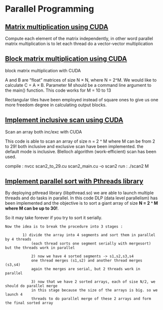 # Parallel Programming

## [Matrix multiplication using CUDA](./cuda_mm/)
Compute each element of the matrix independently, in other word parallel matrix multiplication is to let each thread do a vector-vector multiplication 

## [Block matrix multiplication using CUDA](./cuda_bmm/)
block matrix multiplication with CUDA

A and B are “float” matrices of size N × N, where N = 2^M. We would like to calculate C = A × B. Parameter M should be a command line argument to the main() function. This code works for M = 10 to 13

Rectangular tiles have been employed instead of square ones to give us one more freedom degree in calculating output blocks.

## [Implement inclusive scan using CUDA](./cuda_scan/)
Scan an array both inc/exc with CUDA

This code is able to scan an array of size n = 2 ^ M where M can be from 2 to 29! both inclusive and exclusive scan have been implemented. the default mode is inclusive. Blelloch algorithm (work-efficient) scan has been used.

compile : nvcc scan2_to_29.cu scan2_main.cu -o scan2
run : ./scan2 M

## [Implement parallel sort with Pthreads library](./parallel%20merge%20sort/)

By deploying pthread library (libpthread.so) we are able to launch multiple threads
and do tasks in parallel. In this code DLP (data level parallelism) has been implemented
and the objective is to sort a giant array of size **N = 2 ^ M  where M can be up to 30!**.

So it may take forever if you try to sort it serially.
```
Now the idea is to break the procedure into 3 stages :

		1) divide the array into 4 segments and sort them in parallel by 4 threads
			(each thread sorts one segment serially with mergesort) but the threads work in parallel
		
            2) now we have 4 sorted segments -> s1,s2,s3,s4
			one thread merges (s1,s2) and another thread merges (s3,s4)
			again the merges are serial, but 2 threads work in parallel
            
            3) now that we have 2 sorted arrays, each of sise N/2, we should do parallel merge 
			in this stage because the size of the arrays is big. so we launch 4 
			threads to do parallel merge of these 2 arrays and form the final sorted array
```		

